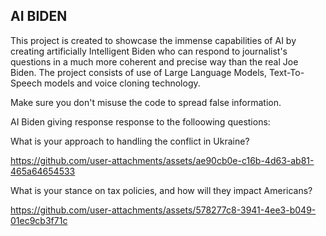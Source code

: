 ## AI BIDEN

This project is created to showcase the immense capabilities of AI by creating artificially Intelligent Biden who can respond to journalist's questions in a much more coherent and precise way than the real Joe Biden. The project consists of use of Large Language Models, Text-To-Speech models and voice cloning technology.

Make sure you don't misuse the code to spread false information.

AI Biden giving response response to the folloowing questions:

What is your approach to handling the conflict in Ukraine?

https://github.com/user-attachments/assets/ae90cb0e-c16b-4d63-ab81-465a64654533

What is your stance on tax policies, and how will they impact Americans?

https://github.com/user-attachments/assets/578277c8-3941-4ee3-b049-01ec9cb3f71c


